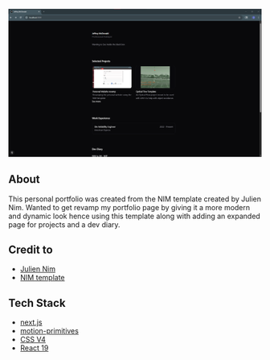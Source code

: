 [![Picture of my website](/public/mcd-portfolio-pic.png)](https://google.com)

## About
This personal portfolio was created from the NIM template created by Julien Nim. 
Wanted to get revamp my portfolio page by giving it a more modern and dynamic look hence using this template along with adding an expanded page for projects and a dev diary. 

## Credit to
- [Julien Nim](https://github.com/ibelick)
- [NIM template](https://github.com/ibelick/nim)

## Tech Stack
- [next.js](https://nextjs.org/)
- [motion-primitives](https://pro.motion-primitives.com/)
- [CSS V4](https://tailwindcss.com/)
- [React 19](https://react.dev/blog/2024/12/05/react-19)
